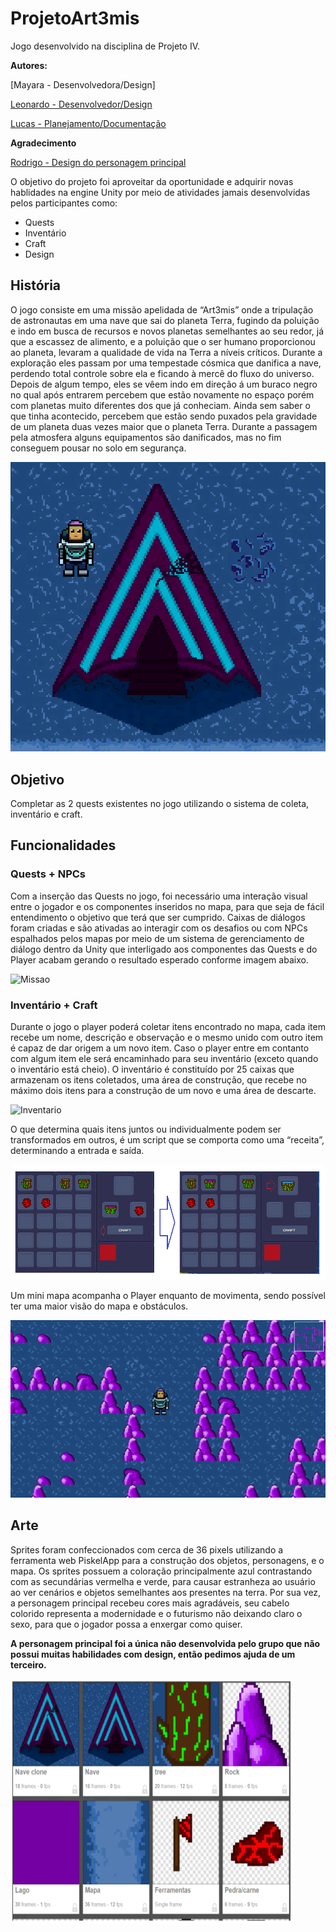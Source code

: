 # ProjetoArt3mis
Jogo desenvolvido na disciplina de Projeto IV.

**Autores:**

[Mayara - Desenvolvedora/Design]

[Leonardo - Desenvolvedor/Design](https://github.com/LZagatto)

[Lucas - Planejamento/Documentação](https://github.com/ldonizete)

**Agradecimento**

[Rodrigo - Design do personagem principal](https://github.com/RodrigoDisselli)

O objetivo do projeto foi aproveitar da oportunidade e adquirir novas hablidades na engine Unity por meio de atividades jamais desenvolvidas pelos participantes como: 

- Quests
- Inventário
- Craft
- Design

## História

O jogo consiste em uma missão apelidada de “Art3mis” onde a tripulação de astronautas em uma nave que sai do planeta Terra, fugindo da poluição e indo em busca de recursos e novos planetas semelhantes ao seu redor, já que a escassez de alimento, e a poluição que o ser humano proporcionou ao planeta, levaram a qualidade de vida na Terra a níveis críticos.
Durante a exploração eles passam por uma tempestade cósmica que danifica a nave, perdendo total controle sobre ela e ficando à mercê do fluxo do universo.
Depois de algum tempo, eles se vêem indo em direção á um buraco negro no qual após entrarem percebem que estão novamente no espaço porém com planetas muito diferentes dos que já conheciam. Ainda sem saber o que tinha acontecido, percebem que estão sendo puxados pela gravidade de um planeta duas vezes maior que o planeta Terra. Durante a passagem pela atmosfera alguns equipamentos são danificados, mas no fim conseguem pousar no solo em segurança.

![Nave](https://github.com/MayaraFreitas/ProjetoArt3mis/blob/master/ProjetoArt3mis/Img/Nave.PNG)

## Objetivo

Completar as 2 quests existentes no jogo utilizando o sistema de coleta, inventário e craft.

## Funcionalidades

### Quests + NPCs

Com a inserção das Quests no jogo, foi necessário uma interação visual entre o jogador e os componentes inseridos no mapa, para que seja de fácil entendimento o objetivo que terá que ser cumprido. 
Caixas de diálogos foram criadas e são ativadas ao interagir com os desafios ou com NPCs espalhados pelos mapas por meio de um sistema de gerenciamento de diálogo dentro da Unity que interligado aos componentes das Quests e do Player acabam gerando o resultado esperado conforme imagem abaixo.  

![Missao](https://github.com/MayaraFreitas/ProjetoArt3mis/blob/master/ProjetoArt3mis/Img/Missão.PNG)

### Inventário + Craft

Durante o jogo o player poderá coletar itens encontrado no mapa, cada item recebe um nome, descrição e observação e o mesmo unido com outro item é capaz de dar origem a um novo item. Caso o player entre em contanto com algum item ele será encaminhado para seu inventário (exceto quando o inventário está cheio). O inventário é constituído por 25 caixas que armazenam os itens coletados, uma área de construção, que recebe no máximo dois itens para a construção de um novo e uma área de descarte. 

![Inventario](https://github.com/MayaraFreitas/ProjetoArt3mis/blob/master/ProjetoArt3mis/Img/Inventário.png)

O que determina quais itens juntos ou individualmente podem ser transformados em outros, é um script que se comporta como uma “receita”, determinando a entrada e saída.

![Craft](https://github.com/MayaraFreitas/ProjetoArt3mis/blob/master/ProjetoArt3mis/Img/Craft.png)

Um mini mapa acompanha o Player enquanto de movimenta, sendo possível ter uma maior visão do mapa e obstáculos.

![MiniMap](https://github.com/MayaraFreitas/ProjetoArt3mis/blob/master/ProjetoArt3mis/Img/MiniMap.PNG)


## Arte

Sprites foram confeccionados com cerca de 36 pixels utilizando a ferramenta web PiskelApp para a construção dos objetos, personagens, e o mapa. Os sprites possuem a coloração principalmente azul contrastando com as secundárias vermelha e verde, para causar estranheza ao usuário ao ver cenários e objetos semelhantes aos presentes na terra. Por sua vez, a personagem principal recebeu cores mais agradáveis, seu cabelo colorido representa a modernidade e o futurismo não deixando claro o sexo, para que o jogador possa a enxergar como quiser.

**A personagem principal foi a única não desenvolvida pelo grupo que não possui muitas habilidades com design, então pedimos ajuda de um terceiro.**


![Sprites](https://github.com/MayaraFreitas/ProjetoArt3mis/blob/master/ProjetoArt3mis/Img/Sprites.PNG)


